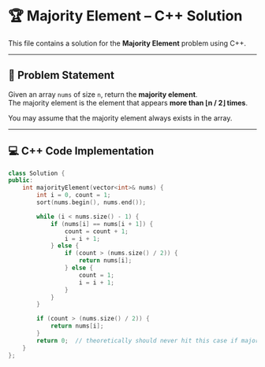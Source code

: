 # 🏆 Majority Element – C++ Solution

This file contains a solution for the **Majority Element** problem using C++.

---

## 📄 Problem Statement

Given an array `nums` of size `n`, return the **majority element**.  
The majority element is the element that appears **more than ⌊n / 2⌋ times**.

You may assume that the majority element always exists in the array.

---

## 💻 C++ Code Implementation

```cpp
class Solution {
public:
    int majorityElement(vector<int>& nums) {
        int i = 0, count = 1;
        sort(nums.begin(), nums.end());

        while (i < nums.size() - 1) {
            if (nums[i] == nums[i + 1]) {
                count = count + 1;
                i = i + 1;
            } else {
                if (count > (nums.size() / 2)) {
                    return nums[i];
                } else {
                    count = 1;
                    i = i + 1;
                }
            }
        }

        if (count > (nums.size() / 2)) {
            return nums[i];
        }
        return 0;  // theoretically should never hit this case if majority element exists
    }
};

